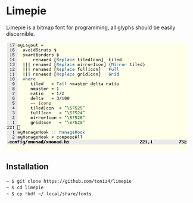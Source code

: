 # Limepie

Limepie is a bitmap font for programming, all glyphs should be easily
discernible.

![example](img.png)

## Installation

```sh
~ $ git clone https://github.com/toniz4/limepie	
~ $ cd limepie
~ $ cp *bdf ~/.local/share/fonts
```
